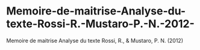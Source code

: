 # Memoire-de-maitrise-Analyse-du-texte-Rossi-R.-Mustaro-P.-N.-2012-
Memoire de maitrise Analyse du texte Rossi, R., &amp; Mustaro, P. N. (2012)
